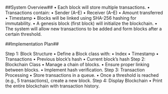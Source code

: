 ##System Overview##
	•	Each block will store multiple transactions.
	•	Transactions contain:
	•	Sender (A–E)
	•	Receiver (A–E)
	•	Amount transferred
	•	Timestamp
	•	Blocks will be linked using SHA-256 hashing for immutability.
	•	A genesis block (first block) will initialize the blockchain.
	•	The system will allow new transactions to be added and form blocks after a certain threshold.

##Implementation Plan##

Step 1: Block Structure
	•	Define a Block class with:
	•	Index
	•	Timestamp
	•	Transactions
	•	Previous block’s hash
	•	Current block’s hash
Step 2: Blockchain Class
	•	Manage a chain of blocks.
	•	Ensure proper linking between blocks.
	•	Implement hash verification.
Step 3: Transaction Processing
	•	Store transactions in a queue.
	•	Once a threshold is reached (e.g., 5 transactions), create a new block.
Step 4: Display Blockchain
	•	Print the entire blockchain with transaction history.